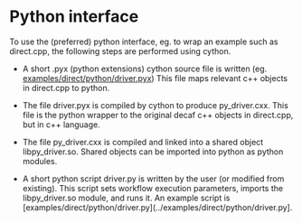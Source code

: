 # Python interface

To use the (preferred) python interface, eg. to wrap an example such as direct.cpp, the following steps are performed using cython.

- A short .pyx (python extensions) cython source file is written (eg. [examples/direct/python/driver.pyx](../examples/direct/python/driver.pyx)) This file maps relevant c++ objects in direct.cpp to python.

- The file driver.pyx is compiled by cython to produce py_driver.cxx. This file is the python wrapper to the original decaf c++ objects in direct.cpp, but in c++ language.

- The file py_driver.cxx is compiled and linked into a shared object libpy_driver.so. Shared objects can be imported into python as python modules.

- A short python script driver.py is written by the user (or modified from existing). This script sets workflow execution parameters, imports the libpy_driver.so module, and runs it. An example script is [examples/direct/python/driver.py](../examples/direct/python/driver.py].
